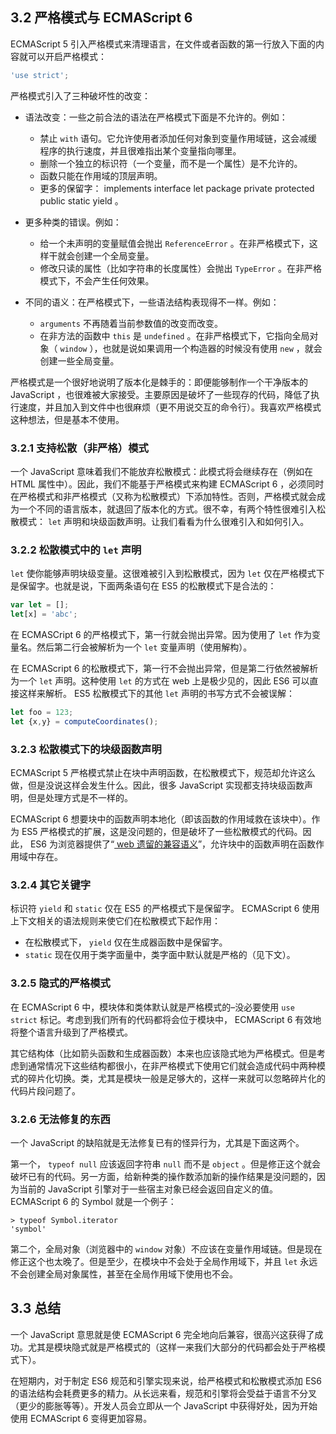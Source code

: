 ## 3.2 严格模式与 ECMAScript 6

ECMAScript 5 引入严格模式来清理语言，在文件或者函数的第一行放入下面的内容就可以开启严格模式：

```js
'use strict';
```

严格模式引入了三种破坏性的改变：

* 语法改变：一些之前合法的语法在严格模式下面是不允许的。例如：
    * 禁止 `with` 语句。它允许使用者添加任何对象到变量作用域链，这会减缓程序的执行速度，并且很难指出某个变量指向哪里。
    * 删除一个独立的标识符（一个变量，而不是一个属性）是不允许的。
    * 函数只能在作用域的顶层声明。
    * 更多的保留字： implements interface let package private protected public static yield 。

* 更多种类的错误。例如：
    * 给一个未声明的变量赋值会抛出 `ReferenceError` 。在非严格模式下，这样干就会创建一个全局变量。
    * 修改只读的属性（比如字符串的长度属性）会抛出 `TypeError` 。在非严格模式下，不会产生任何效果。

* 不同的语义：在严格模式下，一些语法结构表现得不一样。例如：
    * `arguments` 不再随着当前参数值的改变而改变。
    * 在非方法的函数中 `this` 是 `undefined` 。在非严格模式下，它指向全局对象（ `window` ），也就是说如果调用一个构造器的时候没有使用 `new` ，就会创建一些全局变量。

严格模式是一个很好地说明了版本化是棘手的：即便能够制作一个干净版本的 JavaScript ，也很难被大家接受。主要原因是破坏了一些现存的代码，降低了执行速度，并且加入到文件中也很麻烦（更不用说交互的命令行）。我喜欢严格模式这种想法，但是基本不使用。

### 3.2.1 支持松散（非严格）模式

一个 JavaScript 意味着我们不能放弃松散模式：此模式将会继续存在（例如在 HTML 属性中）。因此，我们不能基于严格模式来构建 ECMAScript 6 ，必须同时在严格模式和非严格模式（又称为松散模式）下添加特性。否则，严格模式就会成为一个不同的语言版本，就退回了版本化的方式。很不幸，有两个特性很难引入松散模式： `let` 声明和块级函数声明。让我们看看为什么很难引入和如何引入。

### 3.2.2 松散模式中的 `let` 声明

`let` 使你能够声明块级变量。这很难被引入到松散模式，因为 `let` 仅在严格模式下是保留字。也就是说，下面两条语句在 ES5 的松散模式下是合法的：

```js
var let = [];
let[x] = 'abc';
```

在 ECMASCript 6 的严格模式下，第一行就会抛出异常。因为使用了 `let` 作为变量名。然后第二行会被解析为一个 `let` 变量声明（使用解构）。

在 ECMAScript 6 的松散模式下，第一行不会抛出异常，但是第二行依然被解析为一个 `let` 声明。这种使用 `let` 的方式在 web 上是极少见的，因此 ES6 可以直接这样来解析。 ES5 松散模式下的其他 `let` 声明的书写方式不会被误解：

```js
let foo = 123;
let {x,y} = computeCoordinates();
```

### 3.2.3 松散模式下的块级函数声明

ECMAScript 5 严格模式禁止在块中声明函数，在松散模式下，规范却允许这么做，但是没说这样会发生什么。因此，很多 JavaScript 实现都支持块级函数声明，但是处理方式是不一样的。

ECMAScript 6 想要块中的函数声明本地化（即该函数的作用域救在该块中）。作为 ES5 严格模式的扩展，这是没问题的，但是破坏了一些松散模式的代码。因此， ES6 为浏览器提供了“[ web 遗留的兼容语义](http://www.ecma-international.org/ecma-262/6.0/#sec-block-level-function-declarations-web-legacy-compatibility-semantics)”，允许块中的函数声明在函数作用域中存在。

### 3.2.4 其它关键字

标识符 `yield` 和 `static` 仅在 ES5 的严格模式下是保留字。 ECMAScript 6 使用上下文相关的语法规则来使它们在松散模式下起作用：

* 在松散模式下， `yield` 仅在生成器函数中是保留字。
* `static` 现在仅用于类字面量中，类字面中默认就是严格的（见下文）。

### 3.2.5 隐式的严格模式

在 ECMAScript 6 中，模块体和类体默认就是严格模式的–没必要使用 `use strict` 标记。考虑到我们所有的代码都将会位于模块中， ECMAScript 6 有效地将整个语言升级到了严格模式。

其它结构体（比如箭头函数和生成器函数）本来也应该隐式地为严格模式。但是考虑到通常情况下这些结构都很小，在非严格模式下使用它们就会造成代码中两种模式的碎片化切换。类，尤其是模块一般是足够大的，这样一来就可以忽略碎片化的代码片段问题了。

### 3.2.6 无法修复的东西

一个 JavaScript 的缺陷就是无法修复已有的怪异行为，尤其是下面这两个。

第一个， `typeof null` 应该返回字符串 `null` 而不是 `object` 。但是修正这个就会破坏已有的代码。另一方面，给新种类的操作数添加新的操作结果是没问题的，因为当前的 JavaScript 引擎对于一些宿主对象已经会返回自定义的值。 ECMAScript 6 的 Symbol 就是一个例子：

```
> typeof Symbol.iterator
'symbol'
```

第二个，全局对象（浏览器中的 `window` 对象）不应该在变量作用域链。但是现在修正这个也太晚了。但是至少，在模块中不会处于全局作用域下，并且 `let` 永远不会创建全局对象属性，甚至在全局作用域下使用也不会。

## 3.3 总结

一个 JavaScript 意思就是使 ECMAScript 6 完全地向后兼容，很高兴这获得了成功。尤其是模块隐式就是严格模式的（这样一来我们大部分的代码都会处于严格模式下）。

在短期内，对于制定 ES6 规范和引擎实现来说，给严格模式和松散模式添加 ES6 的语法结构会耗费更多的精力。从长远来看，规范和引擎将会受益于语言不分叉（更少的膨胀等等）。开发人员会立即从一个 JavaScript 中获得好处，因为开始使用 ECMAScript 6 变得更加容易。


